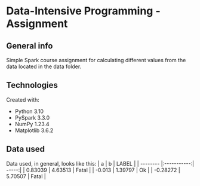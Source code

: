 # Data-Intensive Programming - Assignment

## General info
Simple Spark course assignment for calculating different values from the data located in the data folder.

## Technologies
Created with:
* Python 3.10
* PySpark 3.3.0
* NumPy 1.23.4
* Matplotlib 3.6.2

## Data used
Data used, in general, looks like this:
| a        | b           | LABEL |
| -------- |:-----------:| -----:|
| 0.83039  | 4.63513     | Fatal |
| -0.013   | 1.39797     |    Ok |
| -0.28272 | 5.70507     | Fatal |